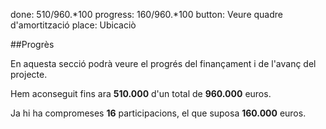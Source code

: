 done: 510/960.*100
progress: 160/960.*100
button: Veure quadre d'amortització
place: Ubicaciò

##Progrès

En aquesta secció podrà veure el progrés del finançament i de l'avanç del projecte.

Hem aconseguit fins ara **510.000** d'un total de **960.000** euros.

Ja hi ha compromeses **16** participacions, el que suposa **160.000** euros.
